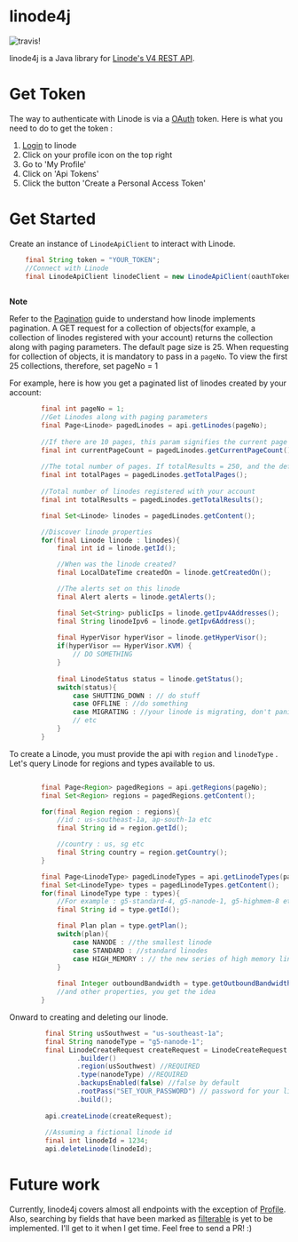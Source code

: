 # linode4j #

![travis!](https://travis-ci.org/ankushs92/linode4j.svg?branch=master "travis")

linode4j is a Java library for [Linode's V4 REST API](https://developers.linode.com/v4). 

# Get Token #

The way to authenticate with Linode is via a [OAuth](https://developers.linode.com/v4/access) token.
Here is what you need to do to get the token :

1. [Login](https://cloud.linode.com/linodes) to linode
2. Click on your profile icon on the top right
3. Go to 'My Profile'
4. Click on 'Api Tokens'
5. Click the button 'Create a Personal Access Token'


# Get Started #

Create an instance of `LinodeApiClient` to interact with Linode.

```java
    final String token = "YOUR_TOKEN";
    //Connect with Linode
    final LinodeApiClient linodeClient = new LinodeApiClient(oauthToken);
    
```

**Note** 

Refer to the [Pagination](https://developers.linode.com/v4/pagination) guide to understand how linode implements pagination. A GET request for a collection of objects(for example, a collection of linodes registered with your account) returns the collection along with paging parameters.
The default page size is 25. When requesting for collection of objects, it is mandatory to pass in a `pageNo`.
To view the first 25 collections, therefore, set pageNo = 1 
 
For example, here is how you get a paginated list of linodes created by your account:

```java
        final int pageNo = 1;
        //Get Linodes along with paging parameters
        final Page<Linode> pagedLinodes = api.getLinodes(pageNo);
        
        //If there are 10 pages, this param signifies the current page we are on
        final int currentPageCount = pagedLinodes.getCurrentPageCount();
        
        //The total number of pages. If totalResults = 250, and the default value of objects returned by Linode is 25, then totalPages = (250/25) = 10
        final int totalPages = pagedLinodes.getTotalPages();
        
        //Total number of linodes registered with your account
        final int totalResults = pagedLinodes.getTotalResults();

        final Set<Linode> linodes = pagedLinodes.getContent();

        //Discover linode properties
        for(final Linode linode : linodes){
            final int id = linode.getId();

            //When was the linode created?
            final LocalDateTime createdOn = linode.getCreatedOn();

            //The alerts set on this linode
            final Alert alerts = linode.getAlerts();

            final Set<String> publicIps = linode.getIpv4Addresses();
            final String linodeIpv6 = linode.getIpv6Address();
            
            final HyperVisor hyperVisor = linode.getHyperVisor();
            if(hyperVisor == HyperVisor.KVM) {
                // DO SOMETHING
            }
            
            final LinodeStatus status = linode.getStatus();
            switch(status){
                case SHUTTING_DOWN : // do stuff
                case OFFLINE : //do something
                case MIGRATING : //your linode is migrating, don't panic!
                // etc
            }
        }
```

To create a Linode, you must provide the api with `region` and `linodeType` . Let's query Linode for  regions and types available to us.

```java

        final Page<Region> pagedRegions = api.getRegions(pageNo);
        final Set<Region> regions = pagedRegions.getContent();

        for(final Region region : regions){
            //id : us-southeast-1a, ap-south-1a etc
            final String id = region.getId();

            //country : us, sg etc
            final String country = region.getCountry();
        }

        final Page<LinodeType> pagedLinodeTypes = api.getLinodeTypes(pageNo);
        final Set<LinodeType> types = pagedLinodeTypes.getContent();
        for(final LinodeType type : types){
            //For example : g5-standard-4, g5-nanode-1, g5-highmem-8 etc
            final String id = type.getId();

            final Plan plan = type.getPlan();
            switch(plan){
                case NANODE : //the smallest linode
                case STANDARD : //standard linodes
                case HIGH_MEMORY : // the new series of high memory linodes
            }
            
            final Integer outboundBandwidth = type.getOutboundBandwidth();
            //and other properties, you get the idea
        }

```

Onward to creating and deleting our linode.
```java
         final String usSouthwest = "us-southeast-1a";
         final String nanodeType = "g5-nanode-1";
         final LinodeCreateRequest createRequest = LinodeCreateRequest
                 .builder()
                 .region(usSouthwest) //REQUIRED
                 .type(nanodeType) //REQUIRED
                 .backupsEnabled(false) //false by default
                 .rootPass("SET_YOUR_PASSWORD") // password for your linode
                 .build();
         
         api.createLinode(createRequest);
         
         //Assuming a fictional linode id
         final int linodeId = 1234; 
         api.deleteLinode(linodeId);

```

# Future work #

Currently, linode4j covers almost all endpoints with the exception of [Profile](https://developers.linode.com/v4/reference/profile).
Also, searching by fields that have been marked as [filterable](https://developers.linode.com/v4/filtering) is yet to be implemented.
I'll get to it when I get time. Feel free to send a PR! :)
